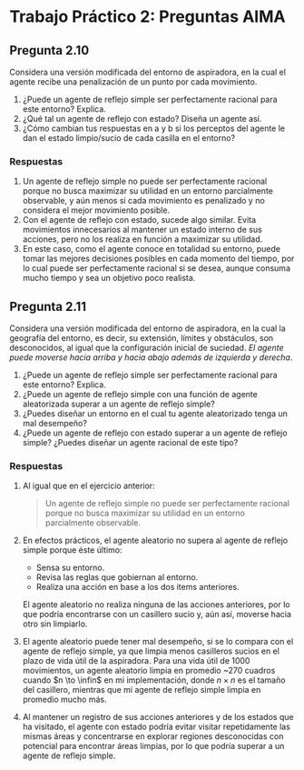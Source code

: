 ﻿# Trabajo Práctico 2: Preguntas AIMA

## Pregunta 2.10
Considera una versión modificada del entorno de aspiradora, en la cual el agente recibe una penalización de un punto por cada movimiento. 
1. ¿Puede un agente de reflejo simple ser perfectamente racional para este entorno? Explica. 
2. ¿Qué tal un agente de reflejo con estado? Diseña un agente así. 
3. ¿Cómo cambian tus respuestas en a y b si los perceptos del agente le dan el estado limpio/sucio de cada casilla en el entorno?

### Respuestas
1. Un agente de reflejo simple no puede ser perfectamente racional porque no busca maximizar su utilidad en un entorno parcialmente observable, y aún menos si cada movimiento es penalizado y no considera el mejor movimiento posible.
2. Con el agente de reflejo con estado, sucede algo similar. Evita movimientos innecesarios al mantener un estado interno de sus acciones, pero no los realiza en función a maximizar su utilidad.
3.  En este caso, como el agente conoce en totalidad su entorno, puede tomar  las mejores decisiones posibles en cada momento del tiempo, por lo cual puede ser perfectamente racional si se desea, aunque consuma mucho tiempo y sea un objetivo poco realista.

## Pregunta 2.11

Considera una versión modificada del entorno de aspiradora, en la cual la geografía del entorno, es decir, su extensión, límites y obstáculos, son desconocidos, al igual que la configuración inicial de suciedad. *El agente puede moverse hacia arriba y hacia abajo además de izquierda y derecha*. 
1. ¿Puede un agente de reflejo simple ser perfectamente racional para este entorno? Explica. 
2. ¿Puede un agente de reflejo simple con una función de agente aleatorizada superar a un agente de reflejo simple? 
3. ¿Puedes diseñar un entorno en el cual tu agente aleatorizado tenga un mal desempeño? 
4. ¿Puede un agente de reflejo con estado superar a un agente de reflejo simple? ¿Puedes diseñar un agente racional de este tipo?

### Respuestas
1. Al igual que en el ejercicio anterior:
	> Un agente de reflejo simple no puede ser perfectamente racional porque no busca maximizar su utilidad en un entorno parcialmente observable.

2.  En efectos prácticos, el agente aleatorio no supera al agente de reflejo simple porque éste último:
	- Sensa su entorno.
	- Revisa las reglas que gobiernan al entorno.
	- Realiza una acción en base a los dos items anteriores.

	El agente aleatorio no realiza ninguna de las acciones anteriores, por lo que podría encontrarse con un casillero sucio y, aún así, moverse hacia otro sin limpiarlo.
3. El agente aleatorio puede tener mal desempeño, si se lo compara con el agente de reflejo simple, ya que limpia menos casilleros sucios en el plazo de vida útil de la aspiradora. Para una vida útil de 1000 movimientos, un agente aleatorio limpia en promedio ~$270$ cuadros cuando $n \to \infin$ en mi implementación, donde $n \times n$ es el tamaño del casillero, mientras que mi agente de reflejo simple limpia en promedio mucho más.
4. Al mantener un registro de sus acciones anteriores y de los estados que ha visitado, el agente con estado podría evitar visitar repetidamente las mismas áreas y concentrarse en explorar regiones desconocidas con potencial para encontrar áreas limpias, por lo que podría superar a un agente de reflejo simple.
